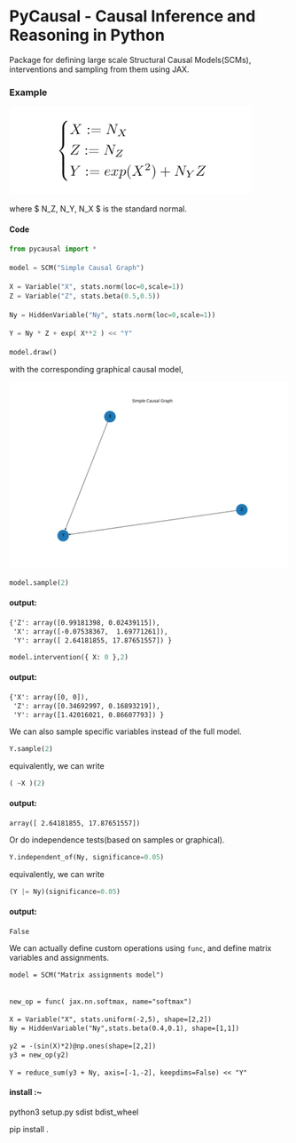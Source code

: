 # PyCausal - Causal Inference and Reasoning in Python
Package for defining large scale Structural Causal Models(SCMs), interventions and sampling from them using JAX.

### Example

![alt text](https://github.com/goncalorafaria/PyCausal/blob/master/eq.PNG)

where $ N_Z, N_Y, N_X $ is the standard normal.
#### Code
```python
from pycausal import *

model = SCM("Simple Causal Graph")

X = Variable("X", stats.norm(loc=0,scale=1))
Z = Variable("Z", stats.beta(0.5,0.5))

Ny = HiddenVariable("Ny", stats.norm(loc=0,scale=1))

Y = Ny * Z + exp( X**2 ) << "Y"

model.draw()
```
with the corresponding graphical causal model, 

![alt text](https://github.com/goncalorafaria/PyCausal/blob/master/cimg.png)

```python
model.sample(2)
```

#### output:
```
{'Z': array([0.99181398, 0.02439115]), 
 'X': array([-0.07538367,  1.69771261]), 
 'Y': array([ 2.64181855, 17.87651557]) }
```

```python
model.intervention({ X: 0 },2)
```

#### output:
```
{'X': array([0, 0]), 
 'Z': array([0.34692997, 0.16893219]),
 'Y': array([1.42016021, 0.86607793]) }
 ```

We can also sample specific variables instead of the full model.

```python
Y.sample(2)
```
equivalently, we can write
```python
( ~X )(2)
```
#### output:
```
array([ 2.64181855, 17.87651557])
```

Or do independence tests(based on samples or graphical). 

```python
Y.independent_of(Ny, significance=0.05)
```
equivalently, we can write
```python
(Y |= Ny)(significance=0.05)
```
#### output:
```
False
```
We can actually define custom operations using ```func```, and define matrix variables and assignments. 

```
model = SCM("Matrix assignments model")


new_op = func( jax.nn.softmax, name="softmax")

X = Variable("X", stats.uniform(-2,5), shape=[2,2])
Ny = HiddenVariable("Ny",stats.beta(0.4,0.1), shape=[1,1])

y2 = -(sin(X)*2)@np.ones(shape=[2,2])
y3 = new_op(y2)

Y = reduce_sum(y3 + Ny, axis=[-1,-2], keepdims=False) << "Y"

```

#### install :~
python3 setup.py sdist bdist_wheel

pip install .
